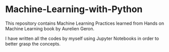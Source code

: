 # Machine-Learning-with-Python
This repository contains Machine Learning Practices learned from Hands on Machine Learning book by Aurelien Geron.

I have written all the codes by myself using Jupyter Notebooks in order to better grasp the concepts.

